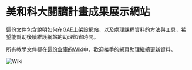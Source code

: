 # 美和科大閱讀計畫成果展示網站 #

這份文件包含說明如何在[GAE](https://appengine.google.com/ "Google App Engine")上架設網站，以及處理課程資料的方法與工具，希望能幫助後續維護網站的助理節省時間。

所有教學文件都在[這份倉庫的Wiki](https://github.com/Phate334/MeihoReadingProject104/wiki)中，歡迎接手的網頁助理繼續更新資料。

![Wiki](https://phate334.github.io/MeihoReadingProject104/imgs/wiki.png)
